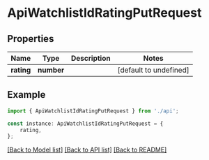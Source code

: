 # ApiWatchlistIdRatingPutRequest


## Properties

Name | Type | Description | Notes
------------ | ------------- | ------------- | -------------
**rating** | **number** |  | [default to undefined]

## Example

```typescript
import { ApiWatchlistIdRatingPutRequest } from './api';

const instance: ApiWatchlistIdRatingPutRequest = {
    rating,
};
```

[[Back to Model list]](../README.md#documentation-for-models) [[Back to API list]](../README.md#documentation-for-api-endpoints) [[Back to README]](../README.md)
